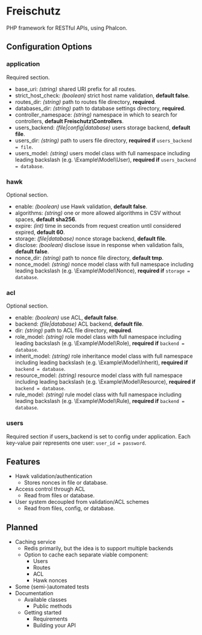 Freischutz
==========

PHP framework for RESTful APIs, using Phalcon.

Configuration Options
---------------------

### application
Required section.
* base_uri: _(string)_ shared URI prefix for all routes.
* strict_host_check: _(boolean)_ strict host name validation, **default false**.
* routes_dir: _(string)_ path to routes file directory, **required**.
* databases_dir: _(string)_ path to database settings directory, **required**.
* controller_namespace: _(string)_ namespace in which to search for controllers, **default Freischutz\Controllers**.
* users_backend: _(file|config|database)_ users storage backend, **default file**.
* users_dir: _(string)_ path to users file directory, **required if** `users_backend = file`.
* users_model: _(string)_ users model class with full namespace including leading backslash (e.g. \Example\Model\User), **required if** `users_backend = database`.

### hawk
Optional section.
* enable: _(boolean)_ use Hawk validation, **default false**.
* algorithms: _(string)_ one or more allowed algorithms in CSV without spaces, **default sha256**.
* expire: _(int)_ time in seconds from request creation until considered expired, **default 60**.
* storage: _(file|database)_ nonce storage backend, **default file**.
* disclose: _(boolean)_ disclose issue in response when validation fails, **default false**.
* nonce_dir: _(string)_ path to nonce file directory, **default tmp**.
* nonce_model: _(string)_ nonce model class with full namespace including leading backslash (e.g. \Example\Model\Nonce), **required if** `storage = database`.

### acl
Optional section.
* enable: _(boolean)_ use ACL, **default false**.
* backend: _(file|database)_ ACL backend, **default file**.
* dir: _(string)_ path to ACL file directory, **required**.
* role_model: _(string)_ role model class with full namespace including leading backslash (e.g. \Example\Model\Role), **required if** `backend = database`.
* inherit_model: _(string)_ role inheritance model class with full namespace including leading backslash (e.g. \Example\Model\Inherit), **required if** `backend = database`.
* resource_model: _(string)_ resource model class with full namespace including leading backslash (e.g. \Example\Model\Resource), **required if** `backend = database`.
* rule_model: _(string)_ rule model class with full namespace including leading backslash (e.g. \Example\Model\Rule), **required if** `backend = database`.

### users
Required section if users_backend is set to config under application.
Each key-value pair represents one user: `user_id = password`.


Features
--------

* Hawk validation/authentication
  * Stores nonces in file or database.
* Access control through ACL
  * Read from files or database.
* User system decoupled from validation/ACL schemes
  * Read from files, config, or database.


Planned
-------

* Caching service
  * Redis primarily, but the idea is to support multiple backends
  * Option to cache each separate viable component:
     * Users
     * Routes
     * ACL
     * Hawk nonces
* Some (semi-)automated tests
* Documentation
  * Available classes
     * Public methods
  * Getting started
     * Requirements
     * Building your API
